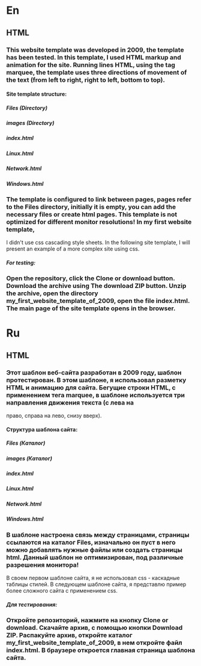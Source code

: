 # En

## HTML

### This website template was developed in 2009, the template has been tested. In this template, I used HTML markup and animation for the site. Running lines HTML, using the tag marquee, the template uses three directions of movement of the text (from left to right, right to left, bottom to top).

#### Site template structure:

##### Files (Directory)

##### images (Directory)

##### index.html

##### Linux.html

##### Network.html

##### Windows.html

### The template is configured to link between pages, pages refer to the Files directory, initially it is empty, you can add the necessary files or create html pages. This template is not optimized for different monitor resolutions! In my first website template, 
I didn't use css cascading style sheets. In the following site template, I will present an example of a more complex site using css.

##### For testing:

### Open the repository, click the Clone or download button. Download the archive using The download ZIP button. Unzip the archive, open the directory my_first_website_template_of_2009, open the file index.html. The main page of the site template opens in the browser.

# Ru

## HTML

### Этот шаблон веб-сайта разработан в 2009 году, шаблон протестирован. В этом шаблоне, я использовал разметку HTML и анимацию для сайта. Бегущие строки HTML, с применением тега marquee, в шаблоне используется три направления движения текста (с лева на 
право, справа на лево, снизу вверх).

#### Структура шаблона сайта:

##### Files (Каталог)

##### images (Каталог)

##### index.html

##### Linux.html

##### Network.html

##### Windows.html

### В шаблоне настроена связь между страницами, страницы ссылаются на каталог Files, изначально он пуст в него можно добавлять нужные файлы или создать страницы html. Данный шаблон не оптимизирован, под различные разрешения монитора!
В своем первом шаблоне сайта, я не использовал css - каскадные таблицы стилей. В следующем шаблоне сайта, я представлю пример 
более сложного сайта с применением css.

##### Для тестирования:

### Откройте репозиторий, нажмите на кнопку Clone or download. Скачайте архив, с помощью кнопки Download ZIP. Распакуйте архив, откройте каталог my_first_website_template_of_2009, в нем откройте файл index.html. В браузере откроется главная страница шаблона сайта.     
